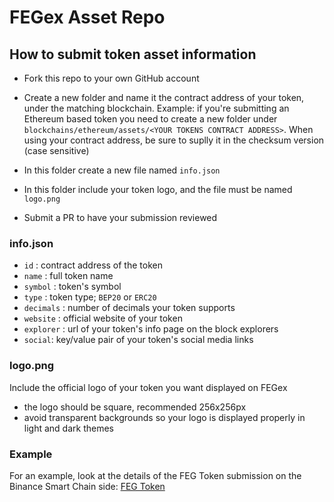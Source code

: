 # FEGex Asset Repo

## How to submit token asset information

- Fork this repo to your own GitHub account
- Create a new folder and name it the contract address of your token, under the matching blockchain. Example: if you're submitting an Ethereum based token you need to create a new folder under `blockchains/ethereum/assets/<YOUR TOKENS CONTRACT ADDRESS>`. When using your contract address, be sure to suplly it in the checksum version (case sensitive)


- In this folder create a new file named `info.json`

- In this folder include your token logo, and the file must be named `logo.png`
- Submit a PR to have your submission reviewed

### info.json

- `id` : contract address of the token
- `name` : full token name
- `symbol` : token's symbol
- `type` : token type; `BEP20` or `ERC20`
- `decimals` : number of decimals your token supports
- `website` : official website of your token
- `explorer` : url of your token's info page on the block explorers
- `social`: key/value pair of your token's social media links

### logo.png

Include the official logo of your token you want displayed on FEGex

- the logo should be square, recommended 256x256px 
- avoid transparent backgrounds so your logo is displayed properly in light and dark themes

### Example

For an example, look at the details of the FEG Token submission on the Binance Smart Chain side: [FEG Token](https://github.com/fegexchange/assets/tree/main/blockchains/smartchain/assets/0xacFC95585D80Ab62f67A14C566C1b7a49Fe91167)
